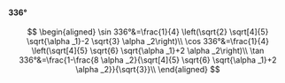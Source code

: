 #### 336°

$$
\begin{aligned}
\sin 336°&=\frac{1}{4} \left(\sqrt{2} \sqrt[4]{5} \sqrt{\alpha _1}-2 \sqrt{3} \alpha _2\right)\\
\cos 336°&=\frac{1}{4} \left(\sqrt[4]{5} \sqrt{6} \sqrt{\alpha _1}+2 \alpha _2\right)\\
\tan 336°&=\frac{1-\frac{8 \alpha _2}{\sqrt[4]{5} \sqrt{6} \sqrt{\alpha _1}+2 \alpha _2}}{\sqrt{3}}\\
\end{aligned}
$$

